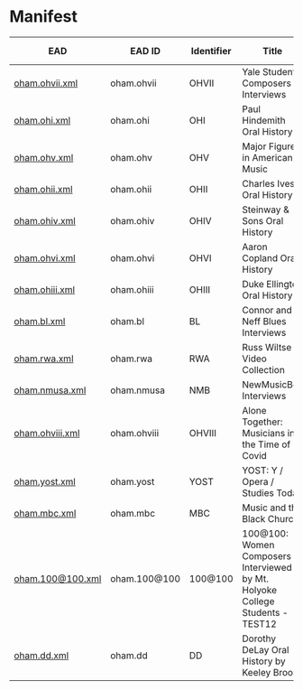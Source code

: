 # Manifest

EAD | EAD ID | Identifier | Title | Other versions
--- | ------ | ---------- | ----- | --------------
 [oham.ohvii.xml](5478.xml) | oham.ohvii | OHVII | Yale Student Composers Interviews |   [PDF](5478.pdf) 
 [oham.ohi.xml](5479.xml) | oham.ohi | OHI | Paul Hindemith Oral History |   [PDF](5479.pdf) 
 [oham.ohv.xml](5480.xml) | oham.ohv | OHV | Major Figures in American Music |   [PDF](5480.pdf) 
 [oham.ohii.xml](5481.xml) | oham.ohii | OHII | Charles Ives Oral History |   [PDF](5481.pdf) 
 [oham.ohiv.xml](5482.xml) | oham.ohiv | OHIV | Steinway & Sons Oral History |   [PDF](5482.pdf) 
 [oham.ohvi.xml](5483.xml) | oham.ohvi | OHVI | Aaron Copland Oral History |   [PDF](5483.pdf) 
 [oham.ohiii.xml](5484.xml) | oham.ohiii | OHIII | Duke Ellington Oral History |   [PDF](5484.pdf) 
 [oham.bl.xml](5519.xml) | oham.bl | BL | Connor and Neff Blues Interviews |   [PDF](5519.pdf) 
 [oham.rwa.xml](5551.xml) | oham.rwa | RWA | Russ Wiltse Video Collection |   [PDF](5551.pdf) 
 [oham.nmusa.xml](11627.xml) | oham.nmusa | NMB | NewMusicBox Interviews |   [PDF](11627.pdf) 
 [oham.ohviii.xml](11799.xml) | oham.ohviii | OHVIII | Alone Together: Musicians in the Time of Covid |   [PDF](11799.pdf) 
 [oham.yost.xml](11805.xml) | oham.yost | YOST | YOST: Y / Opera / Studies Today |   [PDF](11805.pdf) 
 [oham.mbc.xml](12801.xml) | oham.mbc | MBC | Music and the Black Church |   [PDF](12801.pdf) 
 [oham.100@100.xml](12939.xml) | oham.100@100 | 100@100 | 100@100: Women Composers Interviewed by Mt. Holyoke College Students - TEST12 |   [PDF](12939.pdf) 
 [oham.dd.xml](13536.xml) | oham.dd | DD | Dorothy DeLay Oral History by Keeley Brooks |   [PDF](13536.pdf) 

